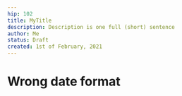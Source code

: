 ```yaml
---
hip: 102
title: MyTitle
description: Description is one full (short) sentence
author: Me
status: Draft
created: 1st of February, 2021
---
```


# Wrong date format
